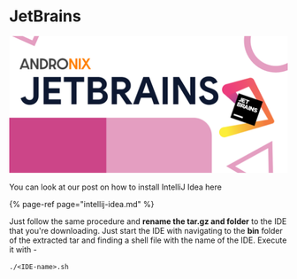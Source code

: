 # JetBrains

![](../../.gitbook/assets/jetbrains_banner.png)

You can look at our post on how to install IntelliJ Idea here

{% page-ref page="intellij-idea.md" %}

Just follow the same procedure and **rename the tar.gz and folder** to the IDE that you're downloading. Just start the IDE with navigating to the **bin** folder of the extracted tar and finding a shell file with the name of the IDE. Execute it with - 

```text
./<IDE-name>.sh
```



